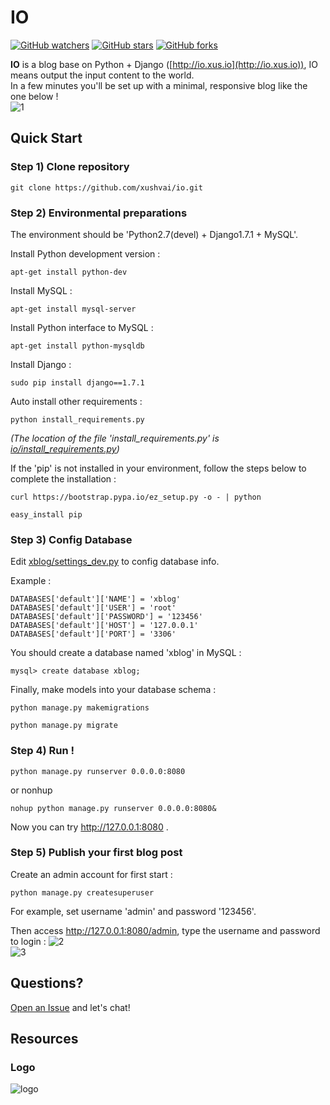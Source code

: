 # IO 

[![GitHub watchers](https://img.shields.io/github/watchers/xushvai/io.svg?style=popout&label=Watch)](https://github.com/xushvai/io/watchers)
[![GitHub stars](https://img.shields.io/github/stars/xushvai/io.svg?style=popout&label=Star)](https://github.com/xushvai/io/stargazers)
[![GitHub forks](https://img.shields.io/github/forks/xushvai/io.svg?style=popout&label=Fork)](https://github.com/xushvai/io/fork)

**IO** is a blog base on Python + Django ([http://io.xus.io](http://io.xus.io)), IO means output the input content to the world.   
In a few minutes you'll be set up with a minimal, responsive blog like the one below !  
![1](docs/1.png)  

## Quick Start  

### Step 1) Clone repository  
```
git clone https://github.com/xushvai/io.git  
```

### Step 2) Environmental preparations  
The environment should be 'Python2.7(devel) + Django1.7.1 + MySQL'.  

Install Python development version :        
```
apt-get install python-dev    
```
Install MySQL :  
```
apt-get install mysql-server  
```
Install Python interface to MySQL :  
```
apt-get install python-mysqldb  
```
Install Django :    
```
sudo pip install django==1.7.1
```
Auto install other requirements : 
```
python install_requirements.py   
```
*(The location of the file 'install_requirements.py' is [io/install_requirements.py](./install_requirements.py))*

If the 'pip' is not installed in your environment, follow the steps below to complete the installation :  
```
curl https://bootstrap.pypa.io/ez_setup.py -o - | python  
```
```
easy_install pip  
```
### Step 3) Config Database   
Edit [xblog/settings_dev.py](xblog/settings_dev.py) to config database info.

Example :   
```
DATABASES['default']['NAME'] = 'xblog'
DATABASES['default']['USER'] = 'root'
DATABASES['default']['PASSWORD'] = '123456'
DATABASES['default']['HOST'] = '127.0.0.1'
DATABASES['default']['PORT'] = '3306'
```
You should create a database named 'xblog' in MySQL : 
```
mysql> create database xblog;  
```
Finally, make models into your database schema : 
```
python manage.py makemigrations  
```
```
python manage.py migrate  
```

### Step 4) Run !

```
python manage.py runserver 0.0.0.0:8080  
```
or nonhup  
```
nohup python manage.py runserver 0.0.0.0:8080&
```
Now you can try http://127.0.0.1:8080 . 
  
### Step 5) Publish your first blog post

Create an admin account for first start : 
```
python manage.py createsuperuser  
```
For example, set username 'admin' and password '123456'.

Then access http://127.0.0.1:8080/admin, type the username and password to login : 
![2](docs/2.png)   
![3](docs/3.png)  

## Questions?

[Open an Issue](https://github.com/xushvai/io/issues/new) and let's chat!  

## Resources  
### Logo  
![logo](docs/logo/logo128.png)    

